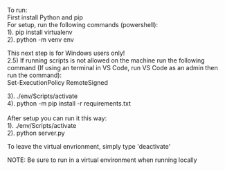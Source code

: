 To run: </br>
First install Python and pip </br>
For setup, run the following commands (powershell): </br>
1). pip install virtualenv </br>
2). python -m venv env </br>

This next step is for Windows users only! </br>
2.5) If running scripts is not allowed on the machine run the following command (If using an terminal in VS Code, run VS Code as an admin then run the command): <br>
Set-ExecutionPolicy RemoteSigned <br>

3). ./env/Scripts/activate </br>
4). python -m pip install -r requirements.txt </br>
</br>
After setup you can run it this way:</br>
1). ./env/Scripts/activate</br>
2). python server.py</br>

To leave the virtual envrionment, simply type 'deactivate' </br>


NOTE: Be sure to run in a virtual environment when running locally
